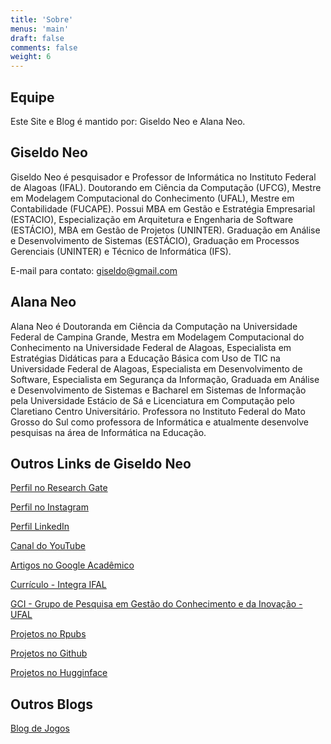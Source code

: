```yaml
---
title: 'Sobre'
menus: 'main'
draft: false
comments: false
weight: 6
---
```


## Equipe

Este Site e Blog é mantido por: Giseldo Neo e Alana Neo.

## Giseldo Neo

Giseldo Neo é  pesquisador e Professor de Informática no Instituto Federal de Alagoas (IFAL). Doutorando em Ciência da Computação (UFCG), Mestre em Modelagem Computacional do Conhecimento (UFAL), Mestre em Contabilidade (FUCAPE). Possui MBA em Gestão e Estratégia Empresarial (ESTACIO), Especialização em Arquitetura e Engenharia de Software (ESTÁCIO), MBA em Gestão de Projetos (UNINTER). Graduação em Análise e Desenvolvimento de Sistemas (ESTÁCIO), Graduação em Processos Gerenciais (UNINTER) e Técnico de Informática (IFS).
      
E-mail para contato: giseldo@gmail.com

## Alana Neo

Alana Neo é Doutoranda em Ciência da Computação na Universidade Federal de Campina Grande, Mestra em Modelagem Computacional do Conhecimento na Universidade Federal de Alagoas, Especialista em Estratégias Didáticas para a Educação Básica com Uso de TIC na Universidade Federal de Alagoas, Especialista em Desenvolvimento de Software, Especialista em Segurança da Informação, Graduada em Análise e Desenvolvimento de Sistemas e Bacharel em Sistemas de Informação pela Universidade Estácio de Sá e Licenciatura em Computação pelo Claretiano Centro Universitário. Professora no Instituto Federal do Mato Grosso do Sul como professora de Informática e atualmente desenvolve pesquisas na área de Informática na Educação.

## Outros Links de Giseldo Neo

[Perfil no Research Gate](https://www.researchgate.net/profile/Giseldo-Neo)

[Perfil no Instagram](http://instagram.com/neogiseldo)

[Perfil LinkedIn](https://www.linkedin.com/in/giseldo-neo-65b252b/)

[Canal do YouTube](http://youtube.com/giseldoneo)

[Artigos no Google Acadêmico](https://scholar.google.com.br/citations?user=dovaVPcAAAAJ )

[Currículo - Integra IFAL](https://integra.ifal.edu.br/p/giseldo-da-silva-neo)

[GCI - Grupo de Pesquisa em Gestão do Conhecimento e da Inovação - UFAL](https://sites.google.com/view/grupogci)

[Projetos no Rpubs](https://rpubs.com/giseldo)

[Projetos no Github](https://github.com/giseldo)

[Projetos no Hugginface](https://huggingface.co/giseldo)

## Outros Blogs

[Blog de Jogos](http://neojogos.wordpress.com) 
